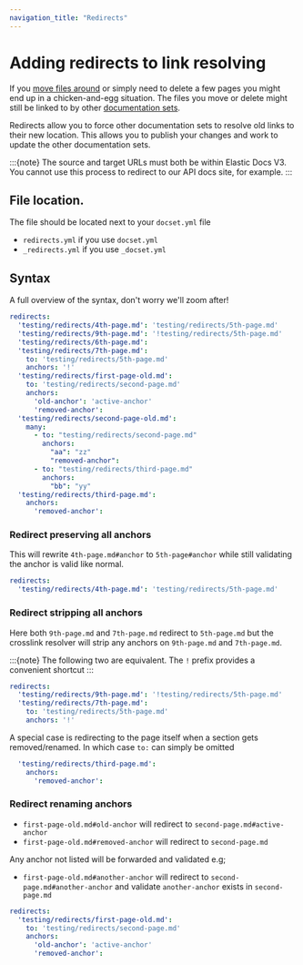 ```yaml
---
navigation_title: "Redirects"
---
```

# Adding redirects to link resolving

If you [move files around](move.md) or simply need to delete a few pages you might end up in a chicken-and-egg situation. The files you move or delete might still be linked to by other [documentation sets](../configure/content-set/index.md).

Redirects allow you to force other documentation sets to resolve old links to their new location.
This allows you to publish your changes and work to update the other documentation sets.

:::{note}
The source and target URLs must both be within Elastic Docs V3.
You cannot use this process to redirect to our API docs site, for example.
:::

## File location.

The file should be located next to your `docset.yml` file

* `redirects.yml` if you use `docset.yml`
* `_redirects.yml` if you use `_docset.yml`

## Syntax

A full overview of the syntax, don't worry we'll zoom after!

```yaml
redirects:
  'testing/redirects/4th-page.md': 'testing/redirects/5th-page.md'
  'testing/redirects/9th-page.md': '!testing/redirects/5th-page.md'
  'testing/redirects/6th-page.md':
  'testing/redirects/7th-page.md':
    to: 'testing/redirects/5th-page.md'
    anchors: '!'
  'testing/redirects/first-page-old.md':
    to: 'testing/redirects/second-page.md'
    anchors:
      'old-anchor': 'active-anchor'
      'removed-anchor':
  'testing/redirects/second-page-old.md':
    many:
      - to: "testing/redirects/second-page.md"
        anchors:
          "aa": "zz"
          "removed-anchor":
      - to: "testing/redirects/third-page.md"
        anchors:
          "bb": "yy"
  'testing/redirects/third-page.md':
    anchors:
      'removed-anchor':
```

### Redirect preserving all anchors

This will rewrite `4th-page.md#anchor` to `5th-page#anchor` while still validating the 
anchor is valid like normal.

```yaml
redirects:
  'testing/redirects/4th-page.md': 'testing/redirects/5th-page.md'
```
### Redirect stripping all anchors

Here both `9th-page.md` and `7th-page.md` redirect to `5th-page.md` but the crosslink resolver
will strip any anchors on `9th-page.md` and `7th-page.md`.

:::{note}
The following two are equivalent. The `!` prefix provides a convenient shortcut
:::

```yaml
redirects:
  'testing/redirects/9th-page.md': '!testing/redirects/5th-page.md'
  'testing/redirects/7th-page.md':
    to: 'testing/redirects/5th-page.md'
    anchors: '!'
```

A special case is redirecting to the page itself when a section gets removed/renamed.
In which case `to:` can simply be omitted

```yaml
  'testing/redirects/third-page.md':
    anchors:
      'removed-anchor':
```

### Redirect renaming anchors

* `first-page-old.md#old-anchor` will redirect to `second-page.md#active-anchor`
* `first-page-old.md#removed-anchor` will redirect to `second-page.md`

Any anchor not listed will be forwarded and validated e.g;

* `first-page-old.md#another-anchor` will redirect to `second-page.md#another-anchor` and validate 
  `another-anchor` exists in `second-page.md`

```yaml
redirects:
  'testing/redirects/first-page-old.md':
    to: 'testing/redirects/second-page.md'
    anchors:
      'old-anchor': 'active-anchor'
      'removed-anchor':
```
